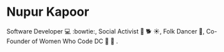 Nupur Kapoor
===========

Software Developer :computer: :bowtie:, Social Activist :hibiscus: :dog2: :sunny:, Folk Dancer :dancer:, Co-Founder of Women Who Code DC :woman: :two_women_holding_hands: . 
